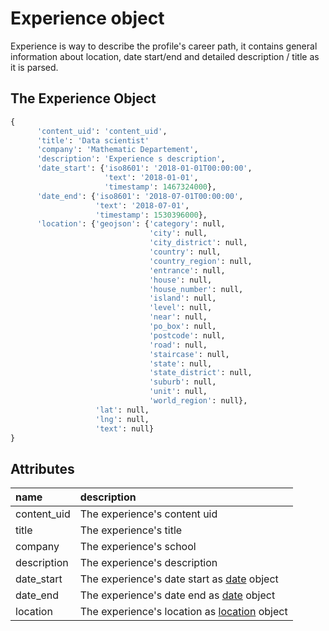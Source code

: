 # Experience object

Experience is way to describe the profile's career path, it contains general information about location, date start/end and detailed description / title as it is parsed.

## The Experience Object

```python
{              
      'content_uid': 'content_uid',
      'title': 'Data scientist'
      'company': 'Mathematic Departement',
      'description': 'Experience s description',
      'date_start': {'iso8601': '2018-01-01T00:00:00',
                     'text': '2018-01-01',
                     'timestamp': 1467324000},
      'date_end': {'iso8601': '2018-07-01T00:00:00',
                   'text': '2018-07-01',
                   'timestamp': 1530396000},
      'location': {'geojson': {'category': null,
                               'city': null,
                               'city_district': null,
                               'country': null,
                               'country_region': null,
                               'entrance': null,
                               'house': null,
                               'house_number': null,
                               'island': null,
                               'level': null,
                               'near': null,
                               'po_box': null,
                               'postcode': null,
                               'road': null,
                               'staircase': null,
                               'state': null,
                               'state_district': null,
                               'suburb': null,
                               'unit': null,
                               'world_region': null},
                   'lat': null,
                   'lng': null,
                   'text': null}
}
```

## Attributes

| name | description |
| :--- | :--- |
| content\_uid | The experience's content uid |
| title | The experience's title |
| company | The experience's school |
| description | The experience's description |
| date\_start | The experience's date start as [date](https://developers.hrflow.ai/hr-json/profile-objects/date-object) object |
| date\_end | The experience's date end as [date](https://developers.hrflow.ai/hr-json/profile-objects/date-object) object |
| location | The experience's location as [location](https://developers.hrflow.ai/hr-json/profile-objects/location-object) object |

